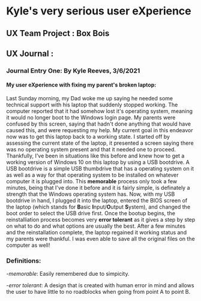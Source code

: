 # Kyle's very serious user eXperience


## UX Team Project : Box Bois 


## UX Journal :
  ### Journal Entry One: By Kyle Reeves, 3/6/2021
  #### My user eXperience with fixing my parent's broken laptop:


Last Sunday morning, my Dad woke me up saying he needed some technical support with his laptop that suddenly stopped working. The computer reported that it had somehow lost it's operating system, meaning it would no longer boot to the Windows login page. My parents were confused by this screen, saying that hadn't done anything that would have caused this, and were requesting my help. My current goal in this endeavor now was to get this laptop back to a working state. I started off by assessing the current state of the laptop, it presented a screen saying there was no operating system present and that it needed one to proceed. Thankfully, I've been in situations like this before and knew how to get a working version of Windows 10 on this laptop by using a USB bootdrive. A USB bootdrive is a simple USB thumbdrive that has a operating system on it as well as a way for that operating system to be installed on whatever computer it is plugged into. This **memorable** process only took a few minutes, being that I've done it before and it is fairly simple, is definately a strength that the Windows operating system has. Now, with my USB bootdrive in hand, I plugged it into the laptop, entered the BIOS screen of the laptop (which stands for **B**asic **I**nput/**O**utput **S**ystem), and changed the boot order to select the USB drive first. Once the bootup begins, the reinstalliation process becomes very **error tolerant** as it gives a step by step on what to do and what options are usually the best. After a few minutes and the reinstallation complete, the laptop regained it working status and my parents were thankful. I was even able to save all the original files on the computer as well!

  ### Definitions:
  
  -*memorable*: Easily remembered due to simpicity.

  -*error tolerant*: A design that is created with human error in mind and allows the user to have little to no roadblocks when going from point A to point B. 
